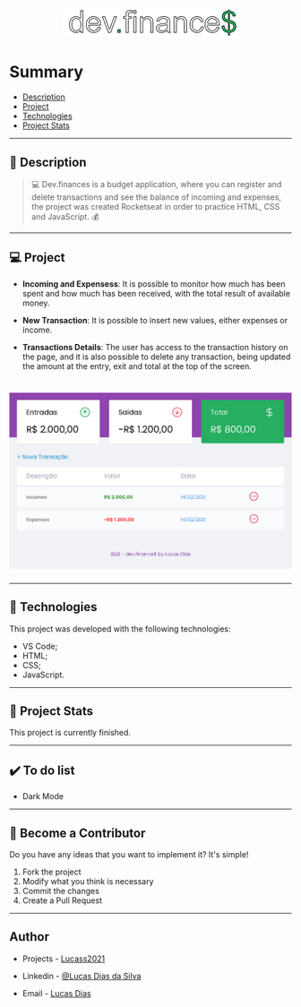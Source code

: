 <h1 align="center">
    <img src="logo05.png"/>
</h1>

# Summary

- [Description](#📝-Description)
- [Project](#💻-Project)
- [Technologies](#🚀-Technologies)
- [Project Stats](#🎯-Project-Stats)

---

## 📝 Description

>💻 Dev.finances is a budget application, where you can register and delete transactions and see the balance of incoming and expenses, the project was created Rocketseat in order to practice HTML, CSS and JavaScript. 💰



---

## 💻 Project

* <b>Incoming and Expensess</b>: It is possible to monitor how much has been spent and how much has been received, with the total result of available money.

* <b>New Transaction</b>: It is possible to insert new values, either expenses or income.

* <b>Transactions Details</b>: The user has access to the transaction history on the page, and it is also possible to delete any transaction, being updated the amount at the entry, exit and total at the top of the screen.

<h1 align="center">
    <img src="read00.PNG"/>
</h1>



---

## 🚀 Technologies
This project was developed with the following technologies:
* VS Code;
* HTML;
* CSS;
* JavaScript.



---

## 🎯 Project Stats

This project is currently finished.


---

## :heavy_check_mark: To do list

- Dark Mode

---

## :handshake: Become a Contributor

Do you have any ideas that you want to implement it? It's simple!

1. Fork the project
2. Modify what you think is necessary
3. Commit the changes
4. Create a Pull Request

---

## Author

- Projects - [Lucass2021](https://github.com/Lucass2021)

- Linkedin - [@Lucas Dias da Silva](https://www.linkedin.com/in/lucas-dias-da-silva-118954199/)

- Email - [Lucas Dias](mailto:lucas.allx@hotmail.com")
